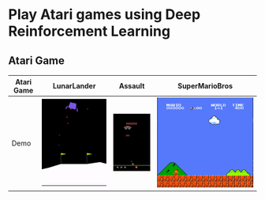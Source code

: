 # Play Atari games using Deep Reinforcement Learning

## Atari Game
Atari Game    |    LunarLander  |     Assault    | SuperMarioBros |
--------------|:------------:|:--------------------:|:-----------:|
Demo          | <img src="https://github.com/PierreSue/Play-Atari-games-using-Deep-Reinforcement-Learning/blob/master/gifs/LunarLander.gif"> | <img src="https://github.com/PierreSue/Play-Atari-games-using-Deep-Reinforcement-Learning/blob/master/gifs/Assault.gif"> | <img src="https://github.com/PierreSue/Play-Atari-games-using-Deep-Reinforcement-Learning/blob/master/gifs/Mario.gif"> |

## 